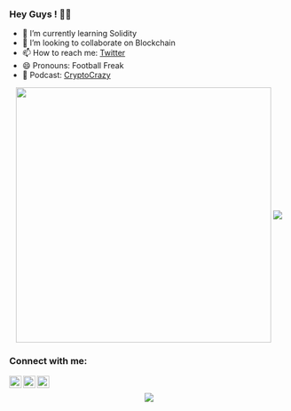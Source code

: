 ### Hey Guys ! 🤘🏻


- 🌱 I’m currently learning Solidity
- 👯 I’m looking to collaborate on Blockchain
- 📫 How to reach me: [Twitter]
- 😄 Pronouns: Football Freak
- 🎤 Podcast: [CryptoCrazy]

<p align="center">
  <img align="center" src=https://github-readme-stats.vercel.app/api?username=mayank0508&theme=chartreuse-dark&show_icons=true&show_icons=true&custom_title=%23%20GitHub%20Stats%20%E2%9C%85" width="460" />
  <img align="center" src=https://github-readme-stats.vercel.app/api/top-langs/?username=mayank0508&theme=chartreuse-dark&langs_count=8count=10&custom_title=%23%20Most%20Used%20Languages%20%F0%9F%91%A8%F0%9F%8F%BD%E2%80%8D%F0%9F%92%BB" />
</p>


### Connect with me:

[<img align="left" alt="MayankThakurrr | Twitter" width="22px" src="https://cdn.jsdelivr.net/npm/simple-icons@v3/icons/twitter.svg" />][Twitter]
[<img align="left" alt="Mayank | LinkedIn" width="22px" src="https://cdn.jsdelivr.net/npm/simple-icons@v3/icons/linkedin.svg" />][linkedin]
[<img align="left" alt="Mayank| Instagram" width="22px" src="https://cdn.jsdelivr.net/npm/simple-icons@v3/icons/instagram.svg" />][instagram]

<br />


[Twitter]: https://twitter.com/MayankThakurrr
[instagram]: https://instagram.com/kyayaarbasskaro/
[linkedin]: https://linkedin.com/in/mayankkumar05
[CryptoCrazy]: https://open.spotify.com/show/1K7zRWmSMETlyFTfPU9zD1


<p align="center">
<img src="https://komarev.com/ghpvc/?username=mayank0508&color=bb54ff&label=Profile%20visits&style=flat-square" />
</p>
